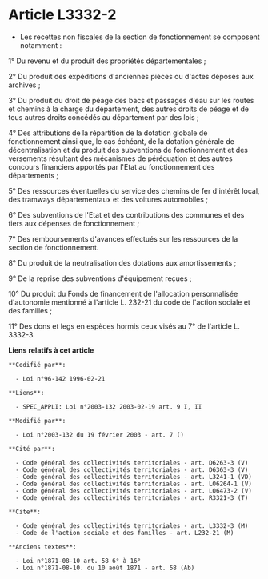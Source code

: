 # Article L3332-2

- Les recettes non fiscales de la section de fonctionnement se composent notamment :

1° Du revenu et du produit des propriétés départementales ;

2° Du produit des expéditions d'anciennes pièces ou d'actes déposés aux archives ;

3° Du produit du droit de péage des bacs et passages d'eau sur les routes et chemins à la charge du département, des autres
droits de péage et de tous autres droits concédés au département par des lois ;

4° Des attributions de la répartition de la dotation globale de fonctionnement ainsi que, le cas échéant, de la dotation
générale de décentralisation et du produit des subventions de fonctionnement et des versements résultant des mécanismes de
péréquation et des autres concours financiers apportés par l'Etat au fonctionnement des départements ;

5° Des ressources éventuelles du service des chemins de fer d'intérêt local, des tramways départementaux et des voitures
automobiles ;

6° Des subventions de l'Etat et des contributions des communes et des tiers aux dépenses de fonctionnement ;

7° Des remboursements d'avances effectués sur les ressources de la section de fonctionnement.

8° Du produit de la neutralisation des dotations aux amortissements ;

9° De la reprise des subventions d'équipement reçues ;

10° Du produit du Fonds de financement de l'allocation personnalisée d'autonomie mentionné à l'article L. 232-21 du code de
l'action sociale et des familles ;

11° Des dons et legs en espèces hormis ceux visés au 7° de l'article L. 3332-3.

**Liens relatifs à cet article**

	**Codifié par**:

	  - Loi n°96-142 1996-02-21

	**Liens**:

	  - SPEC_APPLI: Loi n°2003-132 2003-02-19 art. 9 I, II

	**Modifié par**:

	  - Loi n°2003-132 du 19 février 2003 - art. 7 ()

	**Cité par**:

	  - Code général des collectivités territoriales - art. D6263-3 (V)
	  - Code général des collectivités territoriales - art. D6363-3 (V)
	  - Code général des collectivités territoriales - art. L3241-1 (VD)
	  - Code général des collectivités territoriales - art. LO6264-1 (V)
	  - Code général des collectivités territoriales - art. LO6473-2 (V)
	  - Code général des collectivités territoriales - art. R3321-3 (T)

	**Cite**:

	  - Code général des collectivités territoriales - art. L3332-3 (M)
	  - Code de l'action sociale et des familles - art. L232-21 (M)

	**Anciens textes**:

	  - Loi n°1871-08-10 art. 58 6° à 16°
	  - Loi n°1871-08-10. du 10 août 1871 - art. 58 (Ab)
